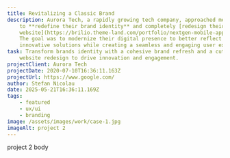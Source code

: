 ```yaml
---
title: Revitalizing a Classic Brand
description: Aurora Tech, a rapidly growing tech company, approached me
    to **redefine their brand identity** and completely [redesign their
    website](https://brilio.theme-land.com/portfolio/nextgen-mobile-app-interface/#).
    The goal was to modernize their digital presence to better reflect their
    innovative solutions while creating a seamless and engaging user experience.
task: Transform brands identity with a cohesive brand refresh and a cutting-edge
    website redesign to drive innovation and engagement.
projectClient: Aurora Tech
projectDate: 2020-07-10T16:36:11.163Z
projectUrl: https://www.google.com/
author: Stefan Nicolau
date: 2025-05-21T16:36:11.169Z
tags:
    - featured
    - ux/ui
    - branding
image: /assets/images/work/case-1.jpg
imageAlt: project 2
---
```


p﻿roject 2 body
